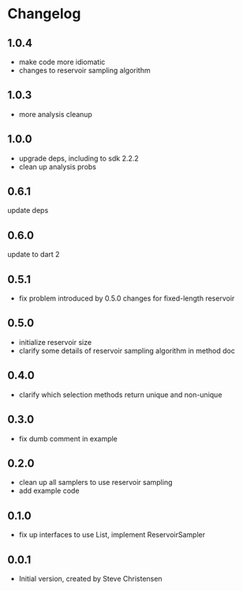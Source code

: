# Changelog

## 1.0.4
- make code more idiomatic
- changes to reservoir sampling algorithm

## 1.0.3
- more analysis cleanup

## 1.0.0
- upgrade deps, including to sdk 2.2.2
- clean up analysis probs

## 0.6.1

update deps

## 0.6.0

update to dart 2

## 0.5.1

- fix problem introduced by 0.5.0 changes for fixed-length reservoir

## 0.5.0

- initialize reservoir size
- clarify some details of reservoir sampling algorithm in method doc

## 0.4.0

- clarify which selection methods return unique and non-unique

## 0.3.0

- fix dumb comment in example

## 0.2.0

- clean up all samplers to use reservoir sampling
- add example code

## 0.1.0

- fix up interfaces to use List, implement ReservoirSampler

## 0.0.1

- Initial version, created by Steve Christensen
